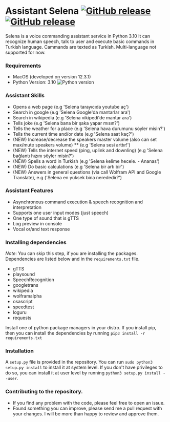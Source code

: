 # Assistant Selena [![GitHub release](https://badgen.net/github/release/uemrey0/AssistantSelena)](https://github.com/uemrey0/AssistantSelena/releases/) [![GitHub release](https://img.shields.io/github/last-commit/uemrey0/AssistantSelena.svg)](https://github.com/uemrey0/AssistantSelena/commit/)

Selena is a voice commanding assistant service in Python 3.10 It can recognize human speech, talk to user and execute basic commands in Turkish language. Cammands are texted as Turkish. Multi-language not supported for now.

### Requirements

- MacOS (developed on version 12.3.1)
- Python Version: 3.10 ![Python version](https://img.shields.io/github/pipenv/locked/python-version/uemrey0/AssistantSelena)

### Assistant Skills

- Opens a web page (e.g 'Selena tarayıcıda youtube aç')
- Search in google (e.g 'Selena Google'da mantarlar ara')
- Search in wikipedia (e.g 'Selena vikipedi'de mantar ara')
- Tells joke (e.g 'Selena bana bir şaka yapar mısın?')
- Tells the weather for a place (e.g 'Selena hava durumunu söyler misin?')
- Tells the current time and/or date (e.g 'Selena saat kaç?')
- (NEW) Increase/decrease the speakers master volume (also can set max/mute speakers volume) \*\* (e.g 'Selena sesi arttır!')
- (NEW) Tells the internet speed (ping, uplink and downling) (e.g 'Selena bağlantı hızını söyler misin?')
- (NEW) Spells a word in Turkish (e.g 'Selena kelime hecele. - Ananas')
- (NEW) Do basic calculations (e.g 'Selena bir artı bir')
- (NEW) Answers in general questions (via call Wolfram API and Google Translate), e.g ('Selena en yüksek bina nerededir?')

### Assistant Features

- Asynchronous command execution & speech recognition and interpretation
- Supports one user input modes (just speech)
- One type of sound that is gTTS
- Log preview in console
- Vocal or/and text response

### Installing dependencies
*Note*: You can skip this step, if you are installing the packages. 
Dependencies are listed below and in the `requirements.txt` file.

* gTTS
* playsound
* SpeechRecognition
* googletrans
* wikipedia
* wolframalpha
* osascript
* speedtest
* loguru
* requests

Install one of python package managers in your distro. If you install pip, then you can install the dependencies by running 
`pip3 install -r requirements.txt` 

### Installation

A `setup.py` file is provided in the repository. You can run `sudo python3 setup.py install` to install it at system level.
If you don't have privileges to do so, you can install it at user level by running `python3 setup.py install --user`.  

### Contributing to the repository.
* If you find any problem with the code, please feel free to open an issue.
* Found something you can improve, please send me a pull request with your changes.
I will be more than happy to review and approve them.
